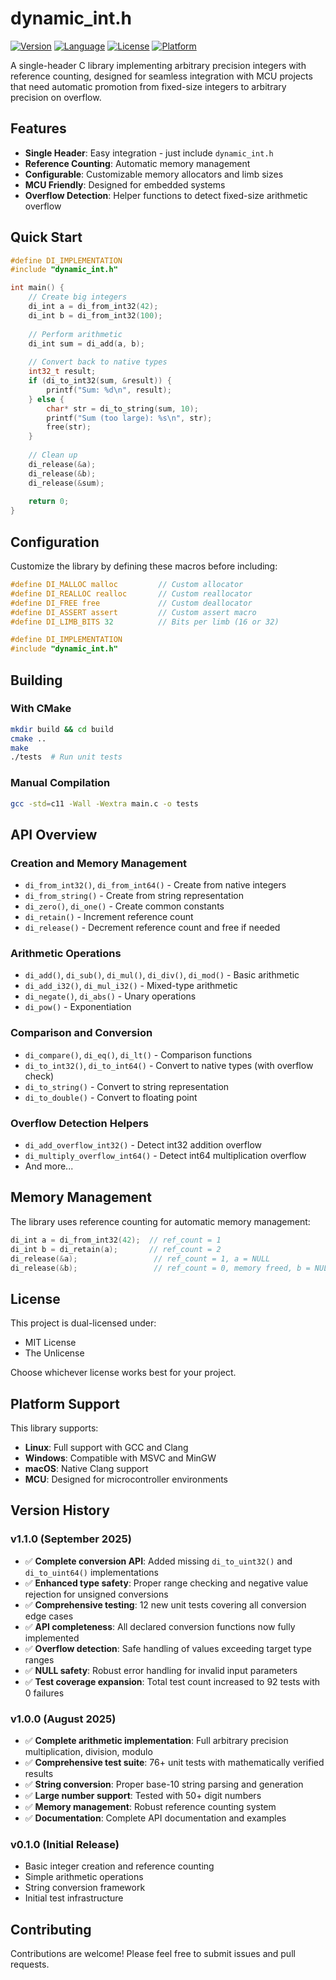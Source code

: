 # dynamic_int.h

[![Version](https://img.shields.io/badge/version-v1.1.0-blue.svg)](https://github.com/edadma/dynamic_int.h/releases)
[![Language](https://img.shields.io/badge/language-C11-blue.svg)](https://en.cppreference.com/w/c/11)
[![License](https://img.shields.io/badge/license-MIT%20OR%20Unlicense-green.svg)](#license)
[![Platform](https://img.shields.io/badge/platform-Linux%20%7C%20Windows%20%7C%20macOS%20%7C%20MCU-lightgrey.svg)](#platform-support)

A single-header C library implementing arbitrary precision integers with reference counting, designed for seamless integration with MCU projects that need automatic promotion from fixed-size integers to arbitrary precision on overflow.

## Features

- **Single Header**: Easy integration - just include `dynamic_int.h`
- **Reference Counting**: Automatic memory management
- **Configurable**: Customizable memory allocators and limb sizes
- **MCU Friendly**: Designed for embedded systems
- **Overflow Detection**: Helper functions to detect fixed-size arithmetic overflow

## Quick Start

```c
#define DI_IMPLEMENTATION
#include "dynamic_int.h"

int main() {
    // Create big integers
    di_int a = di_from_int32(42);
    di_int b = di_from_int32(100);
    
    // Perform arithmetic
    di_int sum = di_add(a, b);
    
    // Convert back to native types
    int32_t result;
    if (di_to_int32(sum, &result)) {
        printf("Sum: %d\n", result);
    } else {
        char* str = di_to_string(sum, 10);
        printf("Sum (too large): %s\n", str);
        free(str);
    }
    
    // Clean up
    di_release(&a);
    di_release(&b);
    di_release(&sum);
    
    return 0;
}
```

## Configuration

Customize the library by defining these macros before including:

```c
#define DI_MALLOC malloc         // Custom allocator
#define DI_REALLOC realloc       // Custom reallocator  
#define DI_FREE free             // Custom deallocator
#define DI_ASSERT assert         // Custom assert macro
#define DI_LIMB_BITS 32          // Bits per limb (16 or 32)

#define DI_IMPLEMENTATION
#include "dynamic_int.h"
```

## Building

### With CMake

```bash
mkdir build && cd build
cmake ..
make
./tests  # Run unit tests
```

### Manual Compilation

```bash
gcc -std=c11 -Wall -Wextra main.c -o tests
```

## API Overview

### Creation and Memory Management

- `di_from_int32()`, `di_from_int64()` - Create from native integers
- `di_from_string()` - Create from string representation
- `di_zero()`, `di_one()` - Create common constants
- `di_retain()` - Increment reference count
- `di_release()` - Decrement reference count and free if needed

### Arithmetic Operations

- `di_add()`, `di_sub()`, `di_mul()`, `di_div()`, `di_mod()` - Basic arithmetic
- `di_add_i32()`, `di_mul_i32()` - Mixed-type arithmetic
- `di_negate()`, `di_abs()` - Unary operations
- `di_pow()` - Exponentiation

### Comparison and Conversion

- `di_compare()`, `di_eq()`, `di_lt()` - Comparison functions
- `di_to_int32()`, `di_to_int64()` - Convert to native types (with overflow check)
- `di_to_string()` - Convert to string representation
- `di_to_double()` - Convert to floating point

### Overflow Detection Helpers

- `di_add_overflow_int32()` - Detect int32 addition overflow
- `di_multiply_overflow_int64()` - Detect int64 multiplication overflow
- And more...

## Memory Management

The library uses reference counting for automatic memory management:

```c
di_int a = di_from_int32(42);  // ref_count = 1
di_int b = di_retain(a);       // ref_count = 2
di_release(&a);                 // ref_count = 1, a = NULL
di_release(&b);                 // ref_count = 0, memory freed, b = NULL
```

## License

This project is dual-licensed under:
- MIT License
- The Unlicense

Choose whichever license works best for your project.

## Platform Support

This library supports:
- **Linux**: Full support with GCC and Clang
- **Windows**: Compatible with MSVC and MinGW
- **macOS**: Native Clang support
- **MCU**: Designed for microcontroller environments

## Version History

### v1.1.0 (September 2025)
- ✅ **Complete conversion API**: Added missing `di_to_uint32()` and `di_to_uint64()` implementations
- ✅ **Enhanced type safety**: Proper range checking and negative value rejection for unsigned conversions
- ✅ **Comprehensive testing**: 12 new unit tests covering all conversion edge cases
- ✅ **API completeness**: All declared conversion functions now fully implemented
- ✅ **Overflow detection**: Safe handling of values exceeding target type ranges
- ✅ **NULL safety**: Robust error handling for invalid input parameters
- ✅ **Test coverage expansion**: Total test count increased to 92 tests with 0 failures

### v1.0.0 (August 2025)
- ✅ **Complete arithmetic implementation**: Full arbitrary precision multiplication, division, modulo
- ✅ **Comprehensive test suite**: 76+ unit tests with mathematically verified results
- ✅ **String conversion**: Proper base-10 string parsing and generation
- ✅ **Large number support**: Tested with 50+ digit numbers
- ✅ **Memory management**: Robust reference counting system
- ✅ **Documentation**: Complete API documentation and examples

### v0.1.0 (Initial Release)
- Basic integer creation and reference counting
- Simple arithmetic operations
- String conversion framework
- Initial test infrastructure

## Contributing

Contributions are welcome! Please feel free to submit issues and pull requests.